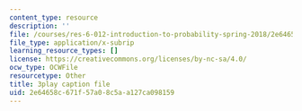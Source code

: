 ```yaml
---
content_type: resource
description: ''
file: /courses/res-6-012-introduction-to-probability-spring-2018/2e64658c671f57a08c5aa127ca098159_pd7dvQBqQqY.vtt
file_type: application/x-subrip
learning_resource_types: []
license: https://creativecommons.org/licenses/by-nc-sa/4.0/
ocw_type: OCWFile
resourcetype: Other
title: 3play caption file
uid: 2e64658c-671f-57a0-8c5a-a127ca098159
---
```

